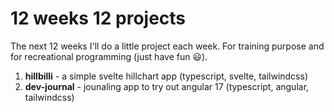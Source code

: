 # 12 weeks 12 projects

The next 12 weeks I'll do a little project each week. For training purpose and for recreational programming (just have fun 😃).

1. **hillbilli** - a simple svelte hillchart app (typescript, svelte, tailwindcss)
2. **dev-journal** - jounaling app to try out angular 17 (typescript, angular, tailwindcss)